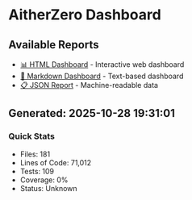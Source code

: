 # AitherZero Dashboard

## Available Reports

- [📊 HTML Dashboard](dashboard.html) - Interactive web dashboard
- [📝 Markdown Dashboard](dashboard.md) - Text-based dashboard
- [📋 JSON Report](dashboard.json) - Machine-readable data

## Generated: 2025-10-28 19:31:01

### Quick Stats
- Files: 181
- Lines of Code: 71,012
- Tests: 109
- Coverage: 0%
- Status: Unknown
